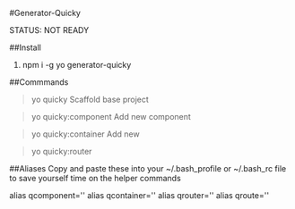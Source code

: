 #Generator-Quicky

STATUS: NOT READY

##Install
1. npm i -g yo  generator-quicky

##Commmands
> yo quicky
Scaffold base project

>yo quicky:component
Add new component

>yo quicky:container
Add new 

>yo quicky:router


##Aliases
Copy and paste these into your ~/.bash_profile or ~/.bash_rc file to save yourself time on the helper commands

> 
alias qcomponent=''
alias qcontainer=''
alias qrouter=''
alias qroute=''
